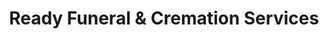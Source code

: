 ---
title: "Ready Funeral & Cremation Services"
url: /burlington/ready-funeral-und-cremation-services/
shop: Bestattungen
---